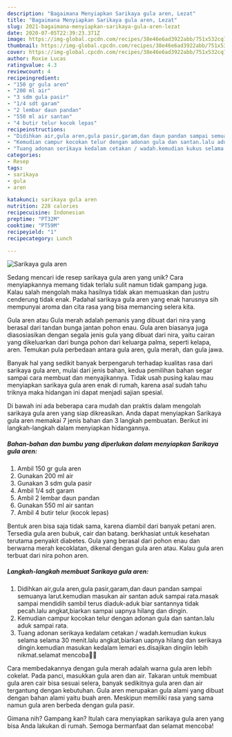 ```yaml
---
description: "Bagaimana Menyiapkan Sarikaya gula aren, Lezat"
title: "Bagaimana Menyiapkan Sarikaya gula aren, Lezat"
slug: 2021-bagaimana-menyiapkan-sarikaya-gula-aren-lezat
date: 2020-07-05T22:39:23.371Z
image: https://img-global.cpcdn.com/recipes/38e46e6ad3922abb/751x532cq70/sarikaya-gula-aren-foto-resep-utama.jpg
thumbnail: https://img-global.cpcdn.com/recipes/38e46e6ad3922abb/751x532cq70/sarikaya-gula-aren-foto-resep-utama.jpg
cover: https://img-global.cpcdn.com/recipes/38e46e6ad3922abb/751x532cq70/sarikaya-gula-aren-foto-resep-utama.jpg
author: Roxie Lucas
ratingvalue: 4.3
reviewcount: 4
recipeingredient:
- "150 gr gula aren"
- "200 ml air"
- "3 sdm gula pasir"
- "1/4 sdt garam"
- "2 lembar daun pandan"
- "550 ml air santan"
- "4 butir telur kocok lepas"
recipeinstructions:
- "Didihkan air,gula aren,gula pasir,garam,dan daun pandan sampai semuanya larut.kemudian masukan air santan aduk sampai rata.masak sampai mendidih sambil terus diaduk-aduk biar santannya tidak pecah.lalu angkat,biarkan sampai uapnya hilang dan dingin."
- "Kemudian campur kocokan telur dengan adonan gula dan santan.lalu aduk sampai rata."
- "Tuang adonan serikaya kedalam cetakan / wadah.kemudian kukus selama selama 30 menit.lalu angkat,biarkan uapnya hilang dan serikaya dingin.kemudian masukan kedalam lemari es.disajikan dingiin lebih nikmat.selamat mencoba🥰🥰"
categories:
- Resep
tags:
- sarikaya
- gula
- aren

katakunci: sarikaya gula aren 
nutrition: 228 calories
recipecuisine: Indonesian
preptime: "PT32M"
cooktime: "PT59M"
recipeyield: "1"
recipecategory: Lunch

---
```



![Sarikaya gula aren](https://img-global.cpcdn.com/recipes/38e46e6ad3922abb/751x532cq70/sarikaya-gula-aren-foto-resep-utama.jpg)

Sedang mencari ide resep sarikaya gula aren yang unik? Cara menyiapkannya memang tidak terlalu sulit namun tidak gampang juga. Kalau salah mengolah maka hasilnya tidak akan memuaskan dan justru cenderung tidak enak. Padahal sarikaya gula aren yang enak harusnya sih mempunyai aroma dan cita rasa yang bisa memancing selera kita.

Gula aren atau Gula merah adalah pemanis yang dibuat dari nira yang berasal dari tandan bunga jantan pohon enau. Gula aren biasanya juga diasosiasikan dengan segala jenis gula yang dibuat dari nira, yaitu cairan yang dikeluarkan dari bunga pohon dari keluarga palma, seperti kelapa, aren. Temukan pula perbedaan antara gula aren, gula merah, dan gula jawa.

Banyak hal yang sedikit banyak berpengaruh terhadap kualitas rasa dari sarikaya gula aren, mulai dari jenis bahan, kedua pemilihan bahan segar sampai cara membuat dan menyajikannya. Tidak usah pusing kalau mau menyiapkan sarikaya gula aren enak di rumah, karena asal sudah tahu triknya maka hidangan ini dapat menjadi sajian spesial.


Di bawah ini ada beberapa cara mudah dan praktis dalam mengolah sarikaya gula aren yang siap dikreasikan. Anda dapat menyiapkan Sarikaya gula aren memakai 7 jenis bahan dan 3 langkah pembuatan. Berikut ini langkah-langkah dalam menyiapkan hidangannya.

<!--inarticleads1-->

##### Bahan-bahan dan bumbu yang diperlukan dalam menyiapkan Sarikaya gula aren:

1. Ambil 150 gr gula aren
1. Gunakan 200 ml air
1. Gunakan 3 sdm gula pasir
1. Ambil 1/4 sdt garam
1. Ambil 2 lembar daun pandan
1. Gunakan 550 ml air santan
1. Ambil 4 butir telur (kocok lepas)


Bentuk aren bisa saja tidak sama, karena diambil dari banyak petani aren. Tersedia gula aren bubuk, cair dan batang. berkhasiat untuk kesehatan terutama penyakit diabetes. Gula yang berasal dari pohon enau dan berwarna merah kecoklatan, dikenal dengan gula aren atau. Kalau gula aren terbuat dari nira pohon aren. 

<!--inarticleads2-->

##### Langkah-langkah membuat Sarikaya gula aren:

1. Didihkan air,gula aren,gula pasir,garam,dan daun pandan sampai semuanya larut.kemudian masukan air santan aduk sampai rata.masak sampai mendidih sambil terus diaduk-aduk biar santannya tidak pecah.lalu angkat,biarkan sampai uapnya hilang dan dingin.
1. Kemudian campur kocokan telur dengan adonan gula dan santan.lalu aduk sampai rata.
1. Tuang adonan serikaya kedalam cetakan / wadah.kemudian kukus selama selama 30 menit.lalu angkat,biarkan uapnya hilang dan serikaya dingin.kemudian masukan kedalam lemari es.disajikan dingiin lebih nikmat.selamat mencoba🥰🥰


Cara membedakannya dengan gula merah adalah warna gula aren lebih cokelat. Pada panci, masukkan gula aren dan air. Takaran untuk membuat gula aren cair bisa sesuai selera, banyak sedikitnya gula aren dan air tergantung dengan kebutuhan. Gula aren merupakan gula alami yang dibuat dengan bahan alami yaitu buah aren. Meskipun memiliki rasa yang sama namun gula aren berbeda dengan gula pasir. 

Gimana nih? Gampang kan? Itulah cara menyiapkan sarikaya gula aren yang bisa Anda lakukan di rumah. Semoga bermanfaat dan selamat mencoba!
